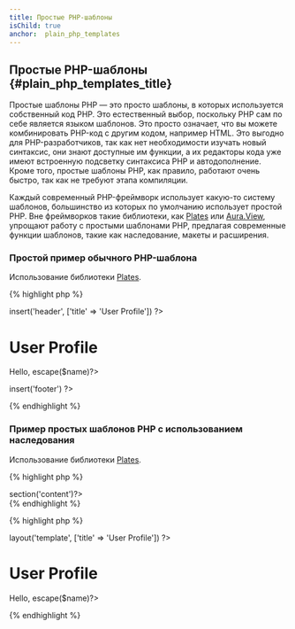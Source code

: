 ```yaml
---
title: Простые PHP-шаблоны
isChild: true
anchor:  plain_php_templates
---
```


## Простые PHP-шаблоны {#plain_php_templates_title}

Простые шаблоны PHP — это просто шаблоны, в которых используется собственный код PHP. Это естественный выбор, поскольку
PHP сам по себе является языком шаблонов. Это просто означает, что вы можете комбинировать PHP-код с другим кодом,
например HTML. Это выгодно для PHP-разработчиков, так как нет необходимости изучать новый синтаксис, они знают доступные
им функции, а их редакторы кода уже имеют встроенную подсветку синтаксиса PHP и автодополнение. Кроме того, простые
шаблоны PHP, как правило, работают очень быстро, так как не требуют этапа компиляции.

Каждый современный PHP-фреймворк использует какую-то систему шаблонов, большинство из которых по умолчанию использует
простой PHP. Вне фреймворков такие библиотеки, как [Plates][plates] или [Aura.View][aura], упрощают работу с простыми
шаблонами PHP, предлагая современные функции шаблонов, такие как наследование, макеты и расширения.

### Простой пример обычного PHP-шаблона

Использование библиотеки [Plates][plates].

{% highlight php %}
<?php // user_profile.php ?>

<?php $this->insert('header', ['title' => 'User Profile']) ?>

<h1>User Profile</h1>
<p>Hello, <?=$this->escape($name)?></p>

<?php $this->insert('footer') ?>
{% endhighlight %}

### Пример простых шаблонов PHP с использованием наследования

Использование библиотеки [Plates][plates].

{% highlight php %}
<?php // template.php ?>

<html>
<head>
    <title><?=$title?></title>
</head>
<body>

<main>
    <?=$this->section('content')?>
</main>

</body>
</html>
{% endhighlight %}

{% highlight php %}
<?php // user_profile.php ?>

<?php $this->layout('template', ['title' => 'User Profile']) ?>

<h1>User Profile</h1>
<p>Hello, <?=$this->escape($name)?></p>
{% endhighlight %}

[plates]: http://platesphp.com/
[aura]: https://github.com/auraphp/Aura.View
